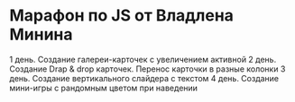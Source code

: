 # Марафон по JS от Владлена Минина

1 день. Создание галереи-карточек с увеличением активной
2 день. Создание Drap & drop карточек. Перенос карточки в разные колонки
3 день. Создание вертикального слайдера с текстом
4 день. Создание мини-игры с рандомным цветом при наведении
